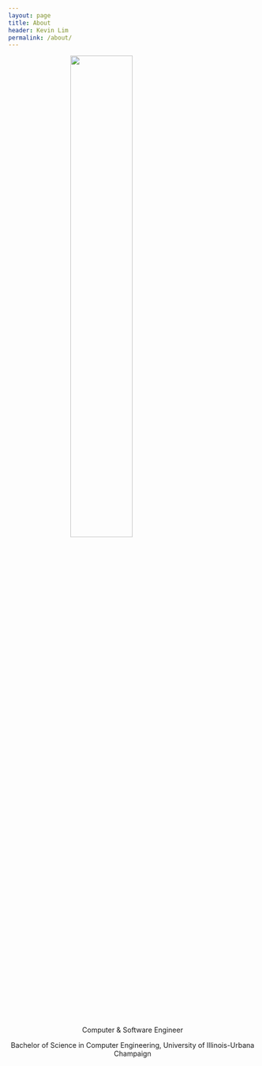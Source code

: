 ```yaml
---
layout: page
title: About
header: Kevin Lim
permalink: /about/
---
```


<style>
.center {
  display: block;
  margin-left: auto;
  margin-right: auto;
  width: 50%;
}
</style>

<img class="center" src="https://github.com/kevtool/ECE374_Video/raw/main/docs/img/face.png">

<p align="center">Computer & Software Engineer</p>

<p align="center">Bachelor of Science in Computer Engineering, University of Illinois-Urbana Champaign</p>
